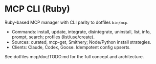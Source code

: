 # MCP CLI (Ruby)

Ruby-based MCP manager with CLI parity to dotfiles `bin/mcp`.

- Commands: install, update, integrate, disintegrate, uninstall, list, info,
  prompt, search; profiles (list/use/create).
- Sources: curated, mcp-get, Smithery; Node/Python install strategies.
- Clients: Claude, Codex, Goose. Idempotent config upserts.

See dotfiles mcp/doc/TODO.md for the full concept and architecture.
